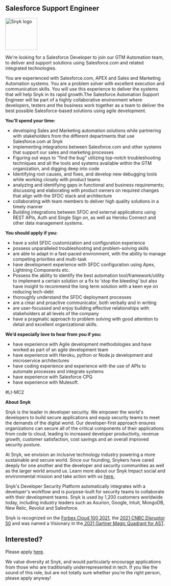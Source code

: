 Salesforce Support Engineer
---

<img src="https://res.cloudinary.com/snyk/image/upload/v1537345894/press-kit/brand/logo-black.png" width="100" alt="Snyk logo" />

<p><span style="font-weight: 400;">We're looking for a Salesforce Developer to join our GTM Automation team, to deliver and support solutions using Salesforce.com and related integrated technologies.</span></p>
<p><span style="font-weight: 400;">You are experienced with Salesforce.com, APEX and Sales and Marketing Automation systems. You are a problem solver with excellent execution and communication skills. You will use this experience to deliver the systems that will help Snyk in its rapid growth.The Salesforce Automation Support Engineer will be part of a highly collaborative environment where developers, testers and the business work together as a team to deliver the best possible Salesforce-based solutions using agile development.&nbsp;</span></p>
<p><strong>You’ll spend your time:</strong></p>
<ul>
<li style="font-weight: 400;"><span style="font-weight: 400;">developing Sales and Marketing automation solutions while partnering with stakeholders from the different departments that use Salesforce.com at Snyk</span></li>
<li style="font-weight: 400;"><span style="font-weight: 400;">implementing integrations between Salesforce.com and other systems that support our sales and marketing processes</span></li>
<li style="font-weight: 400;"><span style="font-weight: 400;">Figuring out ways to "find the bug" utilizing top-notch troubleshooting techniques and all the tools and systems available within the GTM organization, and digging deep into code</span></li>
<li style="font-weight: 400;"><span style="font-weight: 400;">Identifying root causes, and fixes, and develop new debugging tools while working closely with product teams</span></li>
<li style="font-weight: 400;"><span style="font-weight: 400;">analyzing and identifying gaps in functional and business requirements; discussing and elaborating with product owners on required changes that align with the SFDC stack and architecture</span></li>
<li style="font-weight: 400;"><span style="font-weight: 400;">collaborating with team members to deliver high quality solutions in a timely manner</span></li>
<li style="font-weight: 400;"><span style="font-weight: 400;">Building integrations between SFDC and external applications using REST APIs, Auth and Single Sign on, as well as Heroku Connect and other data management systems.</span></li>
</ul>
<p><strong>You should apply if you:</strong></p>
<ul>
<li style="font-weight: 400;"><span style="font-weight: 400;">have a solid SFDC customization and configuration experience</span></li>
<li style="font-weight: 400;"><span style="font-weight: 400;">possess unparalleled troubleshooting and problem-solving skills</span></li>
<li style="font-weight: 400;"><span style="font-weight: 400;">are able to adapt in a fast-paced environment, with the ability to manage competing priorities and multi-task</span></li>
<li style="font-weight: 400;"><span style="font-weight: 400;">have development experience with SFDC configuration using Apex, Lightning Components etc.</span></li>
<li style="font-weight: 400;"><span style="font-weight: 400;">Possess the ability to identify the best automation tool/framework/utility to implement a certain solution or a fix to ‘stop the bleeding’ but also have insight to recommend the long term solution with a keen eye on reducing tech-debt</span></li>
<li style="font-weight: 400;"><span style="font-weight: 400;">thoroughly understand the SFDC deployment processes</span></li>
<li style="font-weight: 400;"><span style="font-weight: 400;">are a clear and proactive communicator, both verbally and in writing&nbsp;</span></li>
<li style="font-weight: 400;"><span style="font-weight: 400;">are user-focussed and enjoy building effective relationships with stakeholders at all levels of the company</span></li>
<li style="font-weight: 400;"><span style="font-weight: 400;">have a pragmatic approach to problem solving with good attention to detail and excellent organizational skills.</span></li>
</ul>
<p><strong>We’d especially love to hear from you if you:</strong></p>
<ul>
<li style="font-weight: 400;"><span style="font-weight: 400;">have experience with Agile development methodologies and have worked as part of an agile development team</span></li>
<li style="font-weight: 400;"><span style="font-weight: 400;">have experience with Heroku, python or Node.js development and microservice architectures</span></li>
<li style="font-weight: 400;"><span style="font-weight: 400;">have coding experience and experience with the use of APIs to automate processes and integrate systems</span></li>
<li style="font-weight: 400;"><span style="font-weight: 400;">have experience with Salesforce CPQ</span></li>
<li style="font-weight: 400;"><span style="font-weight: 400;">have experience with Mulesoft.</span></li>
</ul>
<p><span style="font-weight: 400;">#LI-MC2</span></p><div class="content-conclusion"><p><strong>About Snyk</strong></p>
<p><span style="font-weight: 400;">Snyk is the leader in developer security. We empower the world's developers to build secure applications and equip security teams to meet the demands of the digital world. Our developer-first approach ensures organizations can secure all of the critical components of their applications from code to cloud, leading to increased developer productivity, revenue growth, customer satisfaction, cost savings and an overall improved security posture.&nbsp;</span></p>
<p><span style="font-weight: 400;">At Snyk, we envision an inclusive technology industry powering a more sustainable and secure world.</span> <span style="font-weight: 400;">Since our founding, Snykers have cared deeply for one another and the developer and security communities as well as the larger world around us. Learn more about our Snyk Impact social and environmental mission and take action with us </span><a href="https://snyk.io/about/snyk-impact/"><span style="font-weight: 400;">here.</span></a></p>
<p><span style="font-weight: 400;">Snyk's Developer Security Platform automatically integrates with a developer's workflow and is purpose-built for security teams to collaborate with their development teams. Snyk is used by 1,200 customers worldwide today, including industry leaders such as Asurion, Google, Intuit, MongoDB, New Relic, Revolut and Salesforce.</span></p>
<p><span style="font-weight: 400;">Snyk is recognized on the </span><a href="https://www.forbes.com/cloud100/#6f24b5ba5f94"><span style="font-weight: 400;">Forbes Cloud 100 2021</span></a><span style="font-weight: 400;">, the </span><a href="https://www.cnbc.com/2021/05/25/these-are-the-2021-cnbc-disruptor-50-companies.html"><span style="font-weight: 400;">2021 CNBC Disruptor 50</span></a><span style="font-weight: 400;"> and was named a Visionary in the</span><a href="https://snyk.io/blog/snyk-visionary-2021-gartner-magic-quadrant-for-ast/"><span style="font-weight: 400;"> 2021 Gartner Magic Quadrant for AST</span></a><span style="font-weight: 400;">.</span></p></div>

Interested?
---

Please apply [here](https://boards.greenhouse.io/snyk/jobs/6271525002#app).

We value diversity at Snyk, and would particularly encourage applications from those who are traditionally underrepresented in tech.
If you like the sound of this role, but are not totally sure whether you’re the right person, please apply anyway!
